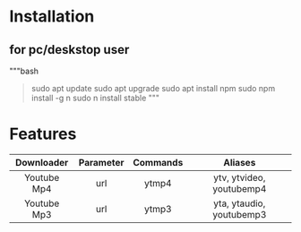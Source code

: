 # Installation

## for pc/deskstop user

"""bash
> sudo apt update
> sudo apt upgrade
> sudo apt install npm
> sudo npm install -g n
> sudo n install stable
"""

# Features

| Downloader | Parameter | Commands | Aliases |
| :--------: | :-------: | :------: | :-----: |
| Youtube Mp4 | url | ytmp4 | ytv, ytvideo, youtubemp4 |
| Youtube Mp3 | url | ytmp3 | yta, ytaudio, youtubemp3 |
